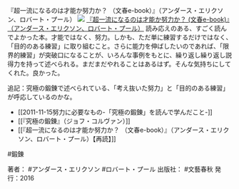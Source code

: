 『超一流になるのは才能か努力か？ （文春e-book）』（アンダース・エリクソン、ロバート・プール）
[![](https://images-fe.ssl-images-amazon.com/images/I/51iJwnneBqL._SL160_.jpg)](http://www.amazon.co.jp/exec/obidos/ASIN/B01J9QIGF6/choiyaki81-22/ref=nosim)
[『超一流になるのは才能か努力か？ (文春e-book)』（アンダース・エリクソン、ロバート・プール）](http://www.amazon.co.jp/exec/obidos/ASIN/B01J9QIGF6/choiyaki81-22/ref=nosim)
読み応えのある、すごく読んでよかった本。才能ではなく、努力。しかも、ただ単に練習するだけではなく、「目的のある練習」に取り組むこと。さらに能力を伸ばしたいのであれば、「限界的練習」が突破口になることが、いろんな事例をもとに、繰り返し繰り返し説得力を持って述べられる。まだまだやれることはあるはず。そんな気持ちにしてくれた。良かった。

追記：究極の鍛錬で述べられている、「考え抜いた努力」と「目的のある練習」が呼応しているのかな。

- [[2011-11-15努力に必要なもの-「究極の鍛錬」を読んで学んだこと-]]
- [[『究極の鍛錬』（ジョフ・コルヴァン）]]
- [[『超一流になるのは才能か努力か？ （文春e-book）』（アンダース・エリクソン、ロバート・プール）【再読】]] 

#鍛錬 

著者： #アンダース・エリクソン #ロバート・プール
出版社： #文藝春秋
発行：2016


